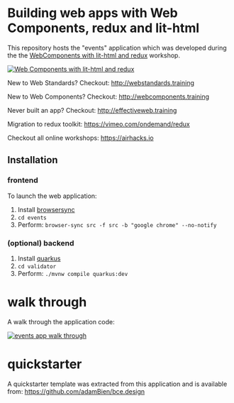 # Building web apps with Web Components, redux and lit-html

This repository hosts the "events" application which was developed during the
the [WebComponents with lit-html and redux](http://webcomponents-with-redux.training)
workshop.


[![Web Components with lit-html and redux](https://i.vimeocdn.com/vod_page_thumbnail/105023.jpg)](http://webcomponents-with-redux.training)


New to Web Standards? Checkout: http://webstandards.training

New to Web Components? Checkout: http://webcomponents.training

Never built an app? Checkout: http://effectiveweb.training

Migration to redux toolkit: https://vimeo.com/ondemand/redux

Checkout all online workshops: https://airhacks.io

## Installation

### frontend

To launch the web application:

1. Install [browsersync](https://www.browsersync.io)
2. `cd events`
3. Perform: `browser-sync src -f src -b "google chrome" --no-notify`

### (optional) backend

1. Install [quarkus](https://quarkus.io/get-started/)
2. `cd validator`
3. Perform: `./mvnw compile quarkus:dev`

# walk through

A walk through the application code:

[![events app walk through](https://i.ytimg.com/vi/NGJubEB_xgc/mqdefault.jpg)](https://www.youtube.com/embed/NGJubEB_xgc?rel=0)

# quickstarter

A quickstarter template was extracted from this application and is available from: https://github.com/adamBien/bce.design

